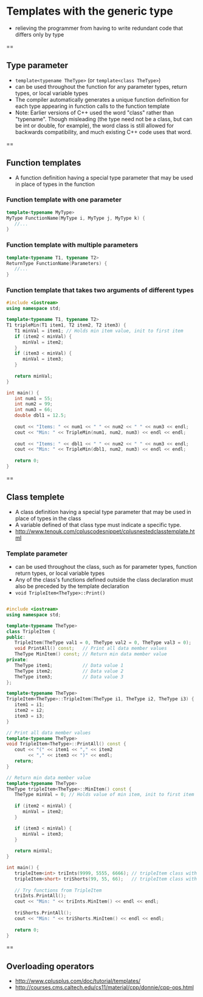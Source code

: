 # Templates with the generic type
- relieving the programmer from having to write redundant code that differs only by type

==

## Type parameter
- `template<typename TheType>` (or `template<class TheType>`)
- can be used throughout the function for any parameter types, return types, or local variable types
- The compiler automatically generates a unique function definition for each type appearing in function calls to the function template
- Note: Earlier versions of C++ used the word "class" rather than "typename". Though misleading (the type need not be a class, but can be int or double, for example), the word class is still allowed for backwards compatibility, and much existing C++ code uses that word.

==

## Function templates
- A function definition having a special type parameter that may be used in place of types in the function

### Function template with one parameter
```cpp
template<typename MyType>
MyType FunctionName(MyType i, MyType j, MyType k) { 
   //...
}
```

### Function template with multiple parameters
```cpp
template<typename T1, typename T2>
ReturnType FunctionName(Parameters) {
   //... 
}
```

### Function template that takes two arguments of different types
```cpp
#include <iostream>
using namespace std;

template<typename T1, typename T2>
T1 tripleMin(T1 item1, T2 item2, T2 item3) {
   T1 minVal = item1; // Holds min item value, init to first item
   if (item2 < minVal) {
      minVal = item2;
   }
   if (item3 < minVal) {
      minVal = item3;
   }
   
   return minVal;
}

int main() {
   int num1 = 55;
   int num2 = 99;
   int num3 = 66;
   double dbl1 = 12.5;
   
   cout << "Items: " << num1 << " " << num2 << " " << num3 << endl;
   cout << "Min: " << TripleMin(num1, num2, num3) << endl << endl;
   
   cout << "Items: " << dbl1 << " " << num2 << " " << num3 << endl;
   cout << "Min: " << TripleMin(dbl1, num2, num3) << endl << endl;
      
   return 0;
}
```

==

## Class templete
- A class definition having a special type parameter that may be used in place of types in the class
- A variable defined of that class type must indicate a specific type.
- http://www.tenouk.com/cpluscodesnippet/cplusnestedclasstemplate.html

### Template parameter
- can be used throughout the class, such as for parameter types, function return types, or local variable types
- Any of the class's functions defined outside the class declaration must also be preceded by the template declaration
- `void TripleItem<TheType>::Print()`

```cpp

#include <iostream>
using namespace std;

template<typename TheType>
class TripleItem {
public:
   TripleItem(TheType val1 = 0, TheType val2 = 0, TheType val3 = 0);
   void PrintAll() const;   // Print all data member values
   TheType MinItem() const; // Return min data member value
private:
   TheType item1;           // Data value 1
   TheType item2;           // Data value 2
   TheType item3;           // Data value 3
};

template<typename TheType>
TripleItem<TheType>::TripleItem(TheType i1, TheType i2, TheType i3) {
   item1 = i1;
   item2 = i2;
   item3 = i3;
}

// Print all data member values
template<typename TheType>
void TripleItem<TheType>::PrintAll() const {
   cout << "(" << item1 << "," << item2
        << "," << item3 << ")" << endl;
   return;
}

// Return min data member value
template<typename TheType>
TheType tripleItem<TheType>::MinItem() const {
   TheType minVal = 0; // Holds value of min item, init to first item
   
   if (item2 < minVal) {
      minVal = item2;
   }

   if (item3 < minVal) {
      minVal = item3;
   }
   
   return minVal;
}

int main() {
   tripleItem<int> triInts(9999, 5555, 6666); // tripleItem class with ints
   tripleItem<short> triShorts(99, 55, 66);   // tripleItem class with shorts
   
   // Try functions from TripleItem
   triInts.PrintAll();
   cout << "Min: " << triInts.MinItem() << endl << endl;
   
   triShorts.PrintAll();
   cout << "Min: " << triShorts.MinItem() << endl << endl;
   
   return 0;
}
```

==

## Overloading operators
- http://www.cplusplus.com/doc/tutorial/templates/
- http://courses.cms.caltech.edu/cs11/material/cpp/donnie/cpp-ops.html




